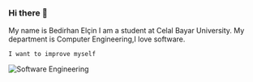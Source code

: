 ### Hi there 👋
My name is Bedirhan Elçin I am a student at Celal Bayar University. My department is Computer Engineering,I love software.

`I want to improve myself`

![Software Engineering](https://media.giphy.com/media/xT9IgzoKnwFNmISR8I/giphy.gif)



<!--
**BedirhanE/BedirhanE** is a ✨ _special_ ✨ repository because its `README.md` (this file) appears on your GitHub profile.

Here are some ideas to get you started:

- 🔭 I’m currently working on ...
- 🌱 I’m currently learning ...
- 👯 I’m looking to collaborate on ...
- 🤔 I’m looking for help with ...
- 💬 Ask me about ...
- 📫 How to reach me: ...
- 😄 Pronouns: ...
- ⚡ Fun fact: ...
-->

